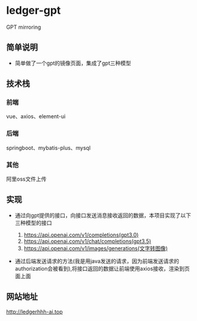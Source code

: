 # ledger-gpt
GPT mirroring
## 简单说明
* 简单做了一个gpt的镜像页面，集成了gpt三种模型
## 技术栈
### 前端
vue、axios、element-ui
### 后端
springboot、mybatis-plus、mysql
### 其他
阿里oss文件上传
## 实现
* 通过向gpt提供的接口，向接口发送消息接收返回的数据，本项目实现了以下三种模型的接口
    1. https://api.openai.com/v1/completions(gpt3.0)
    2. https://api.openai.com/v1/chat/completions(gpt3.5)
    3. https://api.openai.com/v1/images/generations(文字转图像)

* 通过后端发送请求的方法(我是用java发送的请求，因为前端发送请求的authorization会被看到),将接口返回的数据让前端使用axios接收，渲染到页面上面

## 网站地址
http://ledgerhhh-ai.top